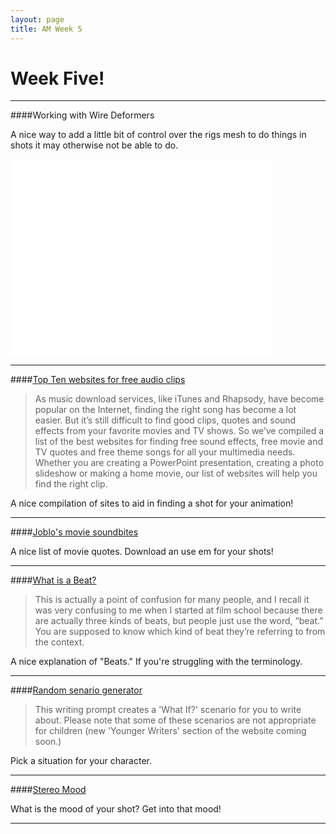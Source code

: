 ```yaml
---
layout: page
title: AM Week 5
---
```


# Week Five!

----

####Working with Wire Deformers

A nice way to add a little bit of control over the rigs mesh to do things in shots it may otherwise not be able to do.

<div class="js-video [vimeo, widescreen]"><iframe width="420" height="315" src="//www.youtube-nocookie.com/embed/k2ng8fFBW7Q" frameborder="0" allowfullscreen></iframe></div>

----

####[Top Ten websites for free audio clips](http://audio-converter-software-review.toptenreviews.com/toptenreviews-best-websites-for-free-sound-clips.html)

>As music download services, like iTunes and Rhapsody, have become popular on the Internet, finding the right song has become a lot easier. But it’s still difficult to find good clips, quotes and sound effects from your favorite movies and TV shows. So we’ve compiled a list of the best websites for finding free sound effects, free movie and TV quotes and free theme songs for all your multimedia needs. Whether you are creating a PowerPoint presentation, creating a photo slideshow or making a home movie, our list of websites will help you find the right clip.

A nice compilation of sites to aid in finding a shot for your animation!

----

####[Joblo's movie soundbites](http://www.joblo.com/movie-quotes/)

A nice list of movie quotes. Download an use em for your shots!

----

####[What is a Beat?](http://www.screenwriter-to-screenwriter.com/2009/06/what-technically-is-a-beat-in-a-screenplay/)

>This is actually a point of confusion for many people, and I recall it was very confusing to me when I started at film school because there are actually three kinds of beats, but people just use the word, “beat.” You are supposed to know which kind of beat they’re referring to from the context.

A nice explanation of "Beats." If you're struggling with the terminology.

----

####[Random senario generator](http://writingexercises.co.uk/scenario-generator.php)

>This writing prompt creates a 'What If?' scenario for you to write about. Please note that some of these scenarios are not appropriate for children (new 'Younger Writers' section of the website coming soon.)

Pick a situation for your character.

----

####[Stereo Mood](http://www.stereomood.com/)

What is the mood of your shot? Get into that mood!

---